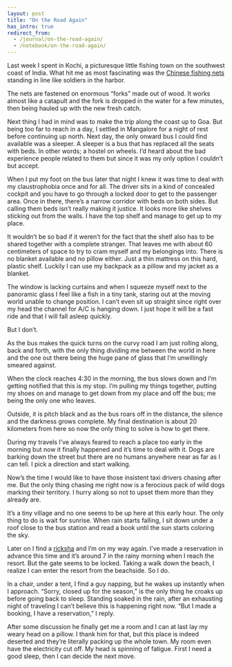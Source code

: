 ```yaml
---
layout: post
title: "On the Road Again"
has_intro: true
redirect_from:
  - /journal/on-the-road-again/
  - /notebook/on-the-road-again/
---
```


Last week I spent in Kochi, a picturesque little fishing town on the southwest coast of India. What hit me as most fascinating was the [Chinese fishing nets](https://www.google.se/search?q=chinese+fishing+nets+kochi&es_sm=91&source=lnms&tbm=isch&sa=X&ei=V4lyU7beEaGTywOppYDwBA&ved=0CAgQ_AUoAQ&biw=1440&bih=802) standing in line like soldiers in the harbor.

The nets are fastened on enormous “forks” made out of wood. It works almost like a catapult and the fork is dropped in the water for a few minutes, then being hauled up with the new fresh catch.

Next thing I had in mind was to make the trip along the coast up to Goa. But being too far to reach in a day, I settled in Mangalore for a night of rest before continuing up north. Next day, the only onward bus I could find available was a sleeper. A sleeper is a bus that has replaced all the seats with beds. In other words; a hostel on wheels. I’d heard about the bad experience people related to them but since it was my only option I couldn’t but accept.

When I put my foot on the bus later that night I knew it was time to deal with my claustrophobia once and for all. The driver sits in a kind of concealed cockpit and you have to go through a  locked door to get to the passenger area. Once in there, there’s a narrow corridor with beds on both sides. But calling them beds isn’t really making it justice. It looks more like shelves sticking out from the walls. I have the top shelf and manage to get up to my place.

It wouldn’t be so bad if it weren’t for the fact that the shelf also has to be shared together with a complete stranger. That leaves me with about 60 centimeters of space to try to cram myself and my belongings into. There is no blanket available and no pillow either. Just a thin mattress on this hard, plastic shelf. Luckily I can use my backpack as a pillow and my jacket as a blanket.

The window is lacking curtains and when I squeeze myself next to the panoramic glass I feel like a fish in a tiny tank, staring out at the moving world unable to change position. I can’t even sit up straight since right over my head the channel for A/C is hanging down. I just hope it will be a fast ride and that I will fall asleep quickly.

But I don’t.

As the bus makes the quick turns on the curvy road I am just rolling along, back and forth, with the only thing dividing me between the world in here and the one out there being the huge pane of glass that I’m unwillingly smeared against.

When the clock reaches 4:30 in the morning, the bus slows down and I’m getting notified that this is my stop. I’m pulling my things together, putting my shoes on and manage to get down from my place and off the bus; me being the only one who leaves.

Outside, it is pitch black and as the bus roars off in the distance, the silence and the darkness grows complete. My final destination is about 20 kilometers from here so now the only thing to solve is how to get there.

During my travels I’ve always feared to reach a place too early in the morning but now it finally happened and it’s time to deal with it. Dogs are barking down the street but there are no humans anywhere near as far as I can tell. I pick a direction and start walking.

Now’s the time I would like to have those insistent taxi drivers chasing after me. But the only thing chasing me right now is a ferocious pack of wild dogs marking their territory. I hurry along so not to upset them more than they already are.

It’s a tiny village and no one seems to be up here at this early hour. The only thing to do is wait for sunrise. When rain starts falling, I sit down under a roof close to the bus station and read a book until the sun starts coloring the sky.

Later on I find a [ricksha](https://www.google.com/search?q=india+rickshaw&es_sm=91&tbm=isch&tbo=u&source=univ&sa=X&ei=wnyDU8rGN4WK4gT-xICgBQ&ved=0CCwQsAQ&biw=1364&bih=670) and I’m on my way again. I’ve made a reservation in advance this time and it’s around 7 in the rainy morning when I reach the resort. But the gate seems to be locked. Taking a walk down the beach, I realize I can enter the resort from the beachside. So I do.

In a chair, under a tent, I find a guy napping, but he wakes up instantly when I approach. “Sorry, closed up for the season,” is the only thing he croaks up before going back to sleep. Standing soaked in the rain, after an exhausting night of traveling I can’t believe this is happening right now. “But I made a booking, I have a reservation,” I reply.

After some discussion he finally get me a room and I can at last lay my weary head on a pillow. I thank him for that, but this place is indeed deserted and they’re literally packing up the whole town. My room even have the electricity cut off. My head is spinning of fatigue. First I need a good sleep, then I can decide the next move.
